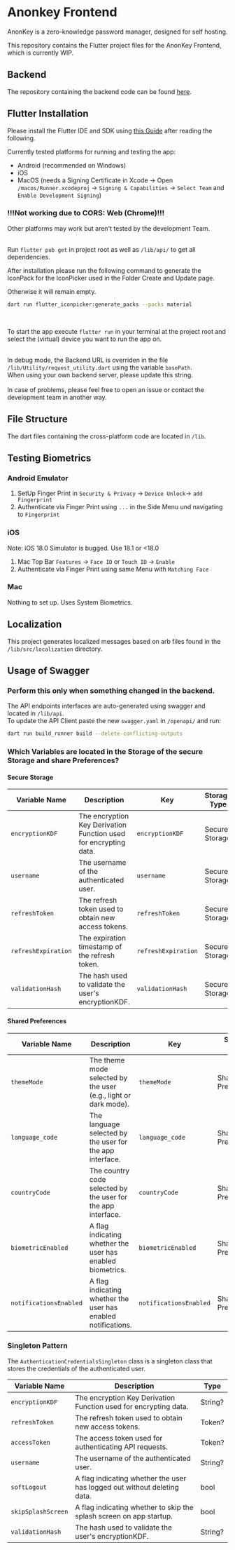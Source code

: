 # Anonkey Frontend

AnonKey is a zero-knowledge password manager, designed for self hosting.

This repository contains the Flutter project files for the AnonKey Frontend, which is currently WIP.

## Backend

The repository containing the backend code can be found [here](https://github.com/LightJack05/AnonKey-Backend).

## Flutter Installation

Please install the Flutter IDE and SDK using [this Guide](https://docs.flutter.dev/get-started/install) after reading
the following.

Currently tested platforms for running and testing the app:

- Android (recommended on Windows)
- iOS
- MacOS (needs a Signing Certificate in Xcode -> Open `/macos/Runner.xcodeproj` -> `Signing & Capabilities` ->
  `Select Team` and `Enable Development Signing`)

### !!!Not working due to CORS: Web (Chrome)!!!

Other platforms may work but aren't tested by the development Team.
<br>
<br>

Run `flutter pub get` in project root as well as `/lib/api/` to get all dependencies.

After installation please run the following command to generate the IconPack for the IconPicker used in the Folder
Create and Update page.

Otherwise it will remain empty.

```bash
dart run flutter_iconpicker:generate_packs --packs material
```

<br>

To start the app execute `flutter run` in your terminal at the project root and select the (virtual) device you want to
run the app on.
<br>
<br>

In debug mode, the Backend URL is overriden in the file `/lib/Utility/request_utility.dart` using the variable
`basePath`.
<br>
When using your own backend server, please update this string.
<br>
<br>
In case of problems, please feel free to open an issue or contact the development team in another way.

## File Structure

The dart files containing the cross-platform code are located in `/lib`.

## Testing Biometrics

### Android Emulator

1. SetUp Finger Print in `Security & Privacy` -> `Device Unlock`-> `add Fingerprint`
2. Authenticate via Finger Print using `...` in the Side Menu und navigating to `Fingerprint`

### iOS

Note: iOS 18.0 Simulator is bugged. Use 18.1 or <18.0

1. Mac Top Bar `Features` -> `Face ID` or `Touch ID` -> `Enable`
2. Authenticate via Finger Print using same Menu with `Matching Face`

### Mac

Nothing to set up. Uses System Biometrics.

## Localization

This project generates localized messages based on arb files found in
the `/lib/src/localization` directory.

## Usage of Swagger

### Perform this only when something changed in the backend.

The API endpoints interfaces are auto-generated using swagger and located in `/lib/api`. <br>
To update the API Client paste the new `swagger.yaml` in `/openapi/` and run:

```bash
dart run build_runner build --delete-conflicting-outputs
```

### Which Variables are located in the Storage of the secure Storage and share Preferences?

#### Secure Storage

| Variable Name       | Description                                                      | Key                 | Storage Type   |
|---------------------|------------------------------------------------------------------|---------------------|----------------|
| `encryptionKDF`     | The encryption Key Derivation Function used for encrypting data. | `encryptionKDF`     | Secure Storage |
| `username`          | The username of the authenticated user.                          | `username`          | Secure Storage |
| `refreshToken`      | The refresh token used to obtain new access tokens.              | `refreshToken`      | Secure Storage |
| `refreshExpiration` | The expiration timestamp of the refresh token.                   | `refreshExpiration` | Secure Storage |
| `validationHash`    | The hash used to validate the user's encryptionKDF.              | `validationHash`    | Secure Storage |

#### Shared Preferences

| Variable Name          | Description                                                     | Key                    | Storage Type       |
|------------------------|-----------------------------------------------------------------|------------------------|--------------------|
| `themeMode`            | The theme mode selected by the user (e.g., light or dark mode). | `themeMode`            | Shared Preferences |
| `language_code`        | The language selected by the user for the app interface.        | `language_code`        | Shared Preferences |
| `countryCode`          | The country code selected by the user for the app interface.    | `countryCode`          | Shared Preferences |
| `biometricEnabled`     | A flag indicating whether the user has enabled biometrics.      | `biometricEnabled`     | Shared Preferences |
| `notificationsEnabled` | A flag indicating whether the user has enabled notifications.   | `notificationsEnabled` | Shared Preferences |

### Singleton Pattern

The `AuthenticationCredentialsSingleton` class is a singleton class that stores the credentials of the authenticated
user. <br>

| Variable Name      | Description                                                              | Type    |
|--------------------|--------------------------------------------------------------------------|---------|
| `encryptionKDF`    | The encryption Key Derivation Function used for encrypting data.         | String? |
| `refreshToken`     | The refresh token used to obtain new access tokens.                      | Token?  |
| `accessToken`      | The access token used for authenticating API requests.                   | Token?  |
| `username`         | The username of the authenticated user.                                  | String? |
| `softLogout`       | A flag indicating whether the user has logged out without deleting data. | bool    |
| `skipSplashScreen` | A flag indicating whether to skip the splash screen on app startup.      | bool    |
| `validationHash`   | The hash used to validate the user's encryptionKDF.                      | String? |



